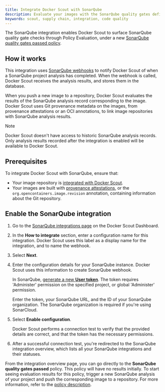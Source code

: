 ```yaml
---
title: Integrate Docker Scout with SonarQube
description: Evaluate your images with the SonarQube quality gates defined in your projects
keywords: scout, supply chain, integration, code quality
---
```


The SonarQube integration enables Docker Scout to surface SonarQube quality
gate checks through Policy Evaluation, under a new [SonarQube quality gates passed
policy](/scout/policy/#sonarqube-quality-gates-passed).

## How it works

This integration uses [SonarQube
webhooks](https://docs.sonarsource.com/sonarqube/latest/project-administration/webhooks/)
to notify Docker Scout of when a SonarQube project analysis has completed. When
the webhook is called, Docker Scout receives the analysis results, and stores
them in the database.

When you push a new image to a repository, Docker Scout evaluates the results
of the SonarQube analysis record corresponding to the image. Docker Scout uses
Git provenance metadata on the images, from  provenance attestations or an OCI
annotations, to link image repositories with SonarQube analysis results.

> [!NOTE]
>
> Docker Scout doesn't have access to historic SonarQube analysis records. Only
> analysis results recorded after the integration is enabled will be available
> to Docker Scout.

## Prerequisites

To integrate Docker Scout with SonarQube, ensure that:

- Your image repository is [integrated with Docker Scout](../_index.md#container-registries).
- Your images are built with [provenance attestations](../../../build/attestations/slsa-provenance.md),
  or the `org.opencontainers.image.revision` annotation,
  containing information about the Git repository.

## Enable the SonarQube integration

1. Go to the [SonarQube integrations page](https://scout.docker.com/settings/integrations/sonarqube/)
   on the Docker Scout Dashboard.
2. In the **How to integrate** section, enter a configuration name for this
   integration. Docker Scout uses this label as a display name for the
   integration, and to name the webhook.
3. Select **Next**.
4. Enter the configuration details for your SonarQube instance. Docker Scout
   uses this information to create SonarQube webhook.

   In SonarQube, [generate a new **User token**](https://docs.sonarsource.com/sonarqube/latest/user-guide/user-account/generating-and-using-tokens/#generating-a-token).
   The token requires 'Administer' permission on the specified project, or
   global 'Administer' permission.

   Enter the token, your SonarQube URL, and the ID of your SonarQube
   organization. The SonarQube organization is required if you're using
   SonarCloud.

5. Select **Enable configuration**.

   Docker Scout performs a connection test to verify that the provided details
   are correct, and that the token has the necessary permissions.

6. After a successful connection test, you're redirected to the SonarQube
   integration overview, which lists all your SonarQube integrations and their
   statuses.

From the integration overview page, you can go directly to the
**SonarQube quality gates passed** policy.
This policy will have no results initially. To start seeing evaluation results
for this policy, trigger a new SonarQube analysis of your project and push the
corresponding image to a repository. For more information, refer to the
[policy description](../../policy/_index.md#sonarqube-quality-gates-passed).
